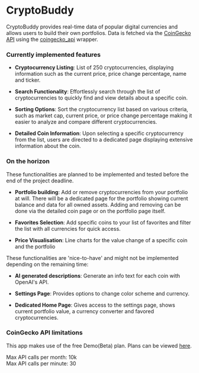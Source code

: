 # CryptoBuddy

CryptoBuddy provides real-time data of popular digital currencies
and allows users to build their own portfolios.
Data is fetched via the [CoinGecko API](https://www.coingecko.com/en/api) 
using the [coingecko_api](https://pub.dev/packages/coingecko_api) wrapper. 

### Currently implemented features

- **Cryptocurrency Listing**: List of 250 cryptocurrencies, displaying information such as
    the current price, price change percentage, name and ticker.


- **Search Functionality**: Effortlessly search through the list of cryptocurrencies 
    to quickly find and view details about a specific coin.


- **Sorting Options**: Sort the cryptocurrency list based on various criteria, such as market cap,
    current price, or price change percentage making it easier to analyze and compare different cryptocurrencies.


- **Detailed Coin Information**: Upon selecting a specific cryptocurrency from the list, users
    are directed to a dedicated page displaying extensive information about the coin.


### On the horizon

These functionalities are planned to be implemented and tested before the end of the project deadline.

- **Portfolio building**: Add or remove cryptocurrencies from your portfolio at will. There will be a dedicated
    page for the portfolio showing current balance and data for all owned assets.
    Adding and removing can be done via the detailed coin page or on the portfolio page itself.


- **Favorites Selection**: Add specific coins to your list of favorites and
    filter the list with all currencies for quick access.


-  **Price Visualisation**: Line charts for the value change of a specific coin and the portfolio

These functionalities are 'nice-to-have' and might not be implemented depending on the remaining time:


- **AI generated descriptions**: Generate an info text for each coin with OpenAI's API.


- **Settings Page**: Provides options to change color scheme and currency.


- **Dedicated Home Page**: Gives access to the settings page, shows current portfolio value, a currency converter
    and  favored cryptocurrencies.

### CoinGecko API limitations

This app makes use of the free Demo(Beta) plan. Plans can be viewed [here](https://www.coingecko.com/en/api/pricing). <br>

Max API calls per month: 10k <br>
Max API calls per minute: 30